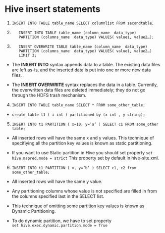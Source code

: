 # Hive insert statements

1. ```INSERT INTO TABLE table_name SELECT columnlist FROM secondtable;```

2. ```
      INSERT INTO TABLE table_name (column_name  data_type)
      PARTITION (columns_name  data_type) VALUES( value1, value2…);
   ```
3. ```
      INSERT OVERWRITE TABLE table_name (column_name  data_type)
      PARTITION (columns_name  data_type) VALUES( value1, value2…)
      LIMIT 3;
   ```

  - The **INSERT INTO** syntax appends data to a table. The existing data files are left as-is, and the inserted data is put 
     into one or more new data files.
  
  - The **INSERT OVERWRITE** syntax replaces the data in a table. Currently, the overwritten data files are deleted immediately; 
     they do not go through the HDFS trash mechanism.

4. ``` INSERT INTO TABLE table_name SELECT * FROM some_other_table; ```
    
- ``` create table t1 ( i int ) partitioned by (x int , y string); ```

5. ``` INSERT INTO t1 PARTITION ( x=10, y=’a’ ) SELECT c1 FROM some_other table; ```

- All inserted rows will have the same x and y values. This technique of specifiying all the partition key values is known as static       partitioning.

- If you want to use Static partition in Hive you should set property 
  ``` set hive.mapred.mode = strict ``` 
  This property set by default in hive-site.xml.

6. ``` INSERT INTO t1 PARTITION ( x, y=’b’ ) SELECT c1, c2 from some_other_table; ```

- All inserted rows will have the same y value.

- Any partitioning columns whose value is not specified are filled in from the columns specified last in the SELECT list.

- This technique of omitting some partition key values is known as Dynamic Partitioning.

- To do dynamic partition, we have to set property  
  ``` set hive.exec.dynamic.partition.mode = True ```

